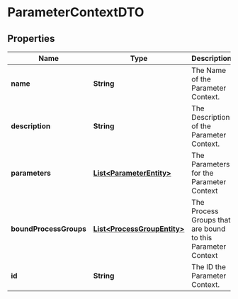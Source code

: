 
# ParameterContextDTO

## Properties
Name | Type | Description | Notes
------------ | ------------- | ------------- | -------------
**name** | **String** | The Name of the Parameter Context. |  [optional]
**description** | **String** | The Description of the Parameter Context. |  [optional]
**parameters** | [**List&lt;ParameterEntity&gt;**](ParameterEntity.md) | The Parameters for the Parameter Context |  [optional]
**boundProcessGroups** | [**List&lt;ProcessGroupEntity&gt;**](ProcessGroupEntity.md) | The Process Groups that are bound to this Parameter Context |  [optional]
**id** | **String** | The ID the Parameter Context. |  [optional]



